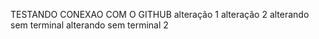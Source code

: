 TESTANDO CONEXAO COM O GITHUB
alteração 1
alteração 2
alterando sem terminal
alterando sem terminal 2
